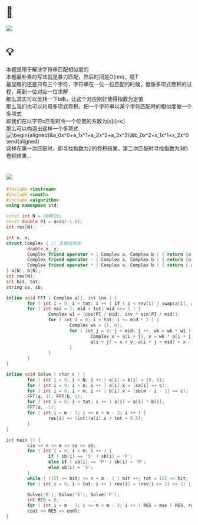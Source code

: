 # 🔗
<a href="https://codeforces.com/gym/101667/attachments"><img src="https://i.loli.net/2021/08/21/Y7k9Mf3lQIoJaEe.png"></a>

# 💡
本题是用于解决字符串匹配相似度的  
本题最朴素的写法就是暴力匹配，然后时间是O(nm)，稳T  
最显眼的还是只有三个字符，字符串在一位一位匹配的时候，很像多项式卷积的过程，用到一位对应一位求解  
那么其实可以反转一下b串，让这个对应刚好使得指数为定值  
那么我们也可以利用多项式卷积，把一个字符串以某个字符匹配时的相似度做一个多项式  
即我们在以字符c匹配时令一个位置的系数为[s[i]=c]  
那么可以构造出这样一个多项式  
<img src="https://latex.codecogs.com/svg.image?\begin{aligned}&a_0x^0&plus;a_1x^1&plus;a_2x^2&plus;a_3x^3\\&b_0x^2&plus;x_1x^1&plus;x_2x^0&space;\end{aligned}&space;" title="\begin{aligned}&a_0x^0+a_1x^1+a_2x^2+a_3x^3\\&b_0x^2+x_1x^1+x_2x^0 \end{aligned} " />  
这样在第一次匹配时，即寻找指数为2的卷积结果。第二次匹配时寻找指数为3的卷积结果...  


# <img src="https://img-blog.csdnimg.cn/20210713144601841.png" >
```cpp
#include <iostream>
#include <cmath>
#include <algorithm>
using namespace std;

const int N = 300010;
const double PI = acos(-1.0);
int res[N];

int n, m;
struct Complex { // 复数结构体
        double x, y;
        Complex friend operator + ( Complex a, Complex b ) { return {a.x + b.x, a.y + b.y}; }
        Complex friend operator - ( Complex a, Complex b ) { return {a.x - b.x, a.y - b.y}; }
        Complex friend operator * ( Complex a, Complex b ) { return { a.x * b.x - a.y * b.y, a.x * b.y + a.y * b.x}; }
} a[N], b[N];
int rev[N];
int bit, tot; 
string sa, sb;

inline void FFT ( Complex a[], int inv ) {
        for ( int i = 0; i < tot; i ++ ) if ( i < rev[i] ) swap(a[i], a[rev[i]]);
        for ( int mid = 1; mid < tot; mid <<= 1 ) {
                Complex w1 = {cos(PI / mid), inv * sin(PI / mid)};
                for ( int i = 0; i < tot; i += mid * 2 ) {
                        Complex wk = {1, 0};
                        for ( int j = 0; j < mid; j ++, wk = wk * w1 ) {
                                Complex x = a[i + j], y = wk * a[i + j + mid];
                                a[i + j] = x + y, a[i + j + mid] = x - y;
                        }
                }
        }
}

inline void Solve ( char c ) {
        for ( int i = 0; i < N; i ++ ) a[i] = b[i] = {0, 0};
        for ( int i = 0; i < n; i ++ ) a[i].x = (sa[i] == c);
        for ( int i = 0; i < m; i ++ ) b[i].x = (sb[m - i - 1] == c);
        FFT(a, 1); FFT(b, 1);
        for ( int i = 0; i < tot; i ++ ) a[i] = a[i] * b[i];
        FFT(a, -1);  
        for ( int i = m - 1; i <= n + m - 2; i ++ ) {
                res[i] += (int)(a[i].x / tot + 0.5);
        }
}

int main () {
        cin >> n >> m >> sa >> sb;
        for ( int i = 0; i < m; i ++ ) {
                if ( sb[i] == 'S' ) sb[i] = 'P';
                else if ( sb[i] == 'P' ) sb[i] = 'R';
                else sb[i] = 'S';
        }
        while ( (1ll << bit) <= n + m - 2 ) bit ++; tot = 1ll << bit;
        for ( int i = 0; i < tot; i ++ ) rev[i] = (rev[i >> 1] >> 1) | ((i & 1) << (bit - 1));

        Solve('R'); Solve('S'); Solve('P');
        int RES = 0;
        for ( int i = m - 1; i <= n + m - 2; i ++ ) RES = max ( RES, res[i] );
        cout << RES << endl;
}
```
